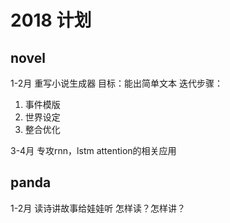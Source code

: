 # 2018 计划

## novel

1-2月 重写小说生成器
目标：能出简单文本
迭代步骤：
1. 事件模版
2. 世界设定
3. 整合优化

3-4月
专攻rnn，lstm attention的相关应用

## panda

1-2月
读诗讲故事给娃娃听
怎样读？怎样讲？
